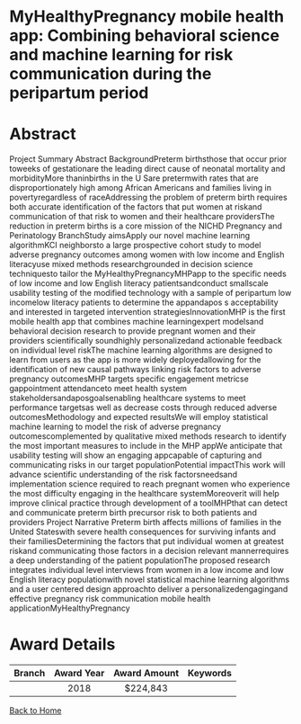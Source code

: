 
MyHealthyPregnancy mobile health app: Combining behavioral science and machine learning for risk communication during the peripartum period
===========================================================================================================================================

# Abstract


Project Summary Abstract
BackgroundPreterm birthsthose that occur prior toweeks of gestationare the leading direct
cause of neonatal mortality and morbidityMore thaninbirths in the U Sare pretermwith rates that
are disproportionately high among African Americans and families living in povertyregardless of raceAddressing the problem of preterm birth requires both accurate identification of the factors that put women
at riskand communication of that risk to women and their healthcare providersThe reduction in preterm
births is a core mission of the NICHD Pregnancy and Perinatology BranchStudy aimsApply our novel machine learning algorithmKCI neighborsto a large prospective cohort
study to model adverse pregnancy outcomes among women with low income and English literacyuse
mixed methods researchgrounded in decision science techniquesto tailor the MyHealthyPregnancyMHPapp to the specific needs of low income and low English literacy patientsandconduct smallscale usability testing of the modified technology with a sample of peripartum low incomelow literacy
patients to determine the appandapos s acceptability and interested in targeted intervention strategiesInnovationMHP is the first mobile health app that combines machine learningexpert modelsand
behavioral decision research to provide pregnant women and their providers scientifically soundhighly
personalizedand actionable feedback on individual level riskThe machine learning algorithms are
designed to learn from users as the app is more widely deployedallowing for the identification of new
causal pathways linking risk factors to adverse pregnancy outcomesMHP targets specific engagement
metricse gappointment attendanceto meet health system stakeholdersandaposgoalsenabling healthcare
systems to meet performance targetsas well as decrease costs through reduced adverse outcomesMethodology and expected resultsWe will employ statistical machine learning to model the risk of
adverse pregnancy outcomescomplemented by qualitative mixed methods research to identify the most
important measures to include in the MHP appWe anticipate that usability testing will show an engaging
appcapable of capturing and communicating risks in our target populationPotential impactThis work will advance scientific understanding of the risk factorsneedsand
implementation science required to reach pregnant women who experience the most difficulty engaging in
the healthcare systemMoreoverit will help improve clinical practice through development of a toolMHPthat can detect and communicate preterm birth precursor risk to both patients and providers Project Narrative
Preterm birth affects millions of families in the United Stateswith severe health consequences for
surviving infants and their familiesDetermining the factors that put individual women at greatest
riskand communicating those factors in a decision relevant mannerrequires a deep
understanding of the patient populationThe proposed research integrates individual level
interviews from women in a low income and low English literacy populationwith novel statistical
machine learning algorithms and a user centered design approachto deliver a personalizedengagingand effective pregnancy risk communication mobile health applicationMyHealthyPregnancy  

# Award Details

|Branch|Award Year|Award Amount|Keywords|
| :---: | :---: | :---: | :---: |
||2018|$224,843||
  
  


[Back to Home](https://github.com/chrischow/dod_sbir_awards#2423)